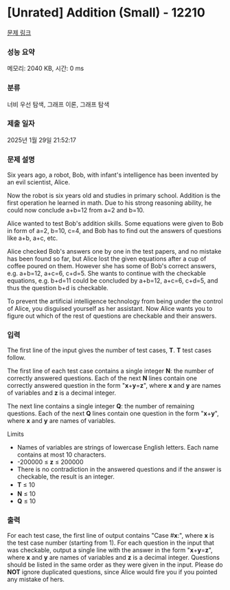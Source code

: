 # [Unrated] Addition (Small) - 12210 

[문제 링크](https://www.acmicpc.net/problem/12210) 

### 성능 요약

메모리: 2040 KB, 시간: 0 ms

### 분류

너비 우선 탐색, 그래프 이론, 그래프 탐색

### 제출 일자

2025년 1월 29일 21:52:17

### 문제 설명

<p>Six years ago, a robot, Bob, with infant's intelligence has been invented by an evil scientist, Alice.</p>

<p>Now the robot is six years old and studies in primary school. Addition is the first operation he learned in math. Due to his strong reasoning ability, he could now conclude a+b=12 from a=2 and b=10.</p>

<p>Alice wanted to test Bob's addition skills. Some equations were given to Bob in form of a=2, b=10, c=4, and Bob has to find out the answers of questions like a+b, a+c, etc.</p>

<p>Alice checked Bob's answers one by one in the test papers, and no mistake has been found so far, but Alice lost the given equations after a cup of coffee poured on them. However she has some of Bob's correct answers, e.g. a+b=12, a+c=6, c+d=5. She wants to continue with the checkable equations, e.g. b+d=11 could be concluded by a+b=12, a+c=6, c+d=5, and thus the question b+d is checkable.</p>

<p>To prevent the artificial intelligence technology from being under the control of Alice, you disguised yourself as her assistant. Now Alice wants you to figure out which of the rest of questions are checkable and their answers.</p>

### 입력 

 <p>The first line of the input gives the number of test cases, <strong>T</strong>. <strong>T</strong> test cases follow.</p>

<p>The first line of each test case contains a single integer <strong>N</strong>: the number of correctly answered questions. Each of the next <strong>N</strong> lines contain one correctly answered question in the form "<strong>x</strong>+<strong>y</strong>=<strong>z</strong>", where <strong>x</strong> and <strong>y</strong> are names of variables and <strong>z</strong> is a decimal integer.</p>

<p>The next line contains a single integer <strong>Q</strong>: the number of remaining questions. Each of the next <strong>Q</strong> lines contain one question in the form "<strong>x</strong>+<strong>y</strong>", where <strong>x</strong> and <strong>y</strong> are names of variables.</p>

<p>Limits</p>

<ul>
	<li>Names of variables are strings of lowercase English letters. Each name contains at most 10 characters.</li>
	<li>-200000 ≤ <strong>z</strong> ≤ 200000</li>
	<li>There is no contradiction in the answered questions and if the answer is checkable, the result is an integer.</li>
	<li><strong style="line-height:1.6em">T</strong><span style="line-height:1.6em"> ≤ 10</span></li>
	<li><strong>N</strong> ≤ 10</li>
	<li><strong>Q</strong> ≤ 10</li>
</ul>

### 출력 

 <p>For each test case, the first line of output contains "Case #<strong>x</strong>:", where <strong>x</strong> is the test case number (starting from 1). For each question in the input that was checkable, output a single line with the answer in the form "<strong>x</strong>+<strong>y</strong>=<strong>z</strong>", where <strong>x</strong> and <strong>y</strong> are names of variables and <strong>z</strong> is a decimal integer. Questions should be listed in the same order as they were given in the input. Please do <strong>NOT</strong> ignore duplicated questions, since Alice would fire you if you pointed any mistake of hers.</p>

